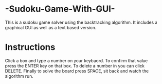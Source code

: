 # -Sudoku-Game-With-GUI-
This is a sudoku game solver using the backtracking algorithm. It includes a graphical GUI as well as a text based version. 

# Instructions
Click a box and type a number on your keybaord. To confirm that value press the ENTER key on that box. To delete a number in you can click DELETE. Finally to solve the board press SPACE, sit back and watch the algorithm run.
